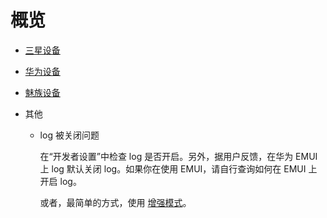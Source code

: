 # 概览

* [三星设备](./samsung.html)
* [华为设备](./huawei.html)
* [魅族设备](./meizu.html)
* 其他

  * log 被关闭问题

    在“开发者设置”中检查 log 是否开启。另外，据用户反馈，在华为 EMUI 上 log 默认关闭 log。如果你在使用 EMUI，请自行查询如何在 EMUI 上开启 log。

    或者，最简单的方式，使用 [增强模式](./../enhanced_mode/)。